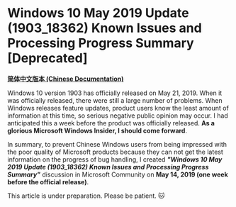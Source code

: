 # Windows 10 May 2019 Update (1903_18362) Known Issues and Processing Progress Summary [Deprecated]

[**简体中文版本 (Chinese Documentation)**](https://github.com/Lingggao/Microsoft_Insider_Program/blob/master/Microsoft%20Windows%20Insider%20Program/Windows%2010%20Known%20Issues/README_cn.md)

Windows 10 version 1903 has officially released on May 21, 2019. When it was officially released, there were still a large number of problems. When Windows releases feature updates, product users know the least amount of information at this time, so serious negative public opinion may occur. I had anticipated this a week before the product was officially released. **As a glorious Microsoft Windows Insider, I should come forward**.

In summary, to prevent Chinese Windows users from being impressed with the poor quality of Microsoft products because they can not get the latest information on the progress of bug handling, I created ***"Windows 10 May 2019 Update (1903_18362) Known Issues and Processing Progress Summary"*** discussion in Microsoft Community on **May 14, 2019 (one week before the official release)**.

This article is under preparation. Please be patient. :cat:
